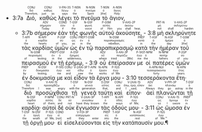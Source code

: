 - <rt> 3:7a</rt> <RUBY><ruby><ruby>Διό,<rt>Therefore,</rt></ruby><rt>διό</rt></ruby><rt>CONJ</rt></RUBY> <RUBY><ruby><ruby>καθὼς<rt>just as</rt></ruby><rt>καθώς</rt></ruby><rt>CONJ</rt></RUBY> <RUBY><ruby><ruby>λέγει<rt>says</rt></ruby><rt>λέγω</rt></ruby><rt>V-PAI-3S</rt></RUBY> <RUBY><ruby><ruby>τὸ<rt>the</rt></ruby><rt>ὁ</rt></ruby><rt>T-NSN</rt></RUBY> <RUBY><ruby><ruby>πνεῦμα<rt>Spirit</rt></ruby><rt>πνεῦμα</rt></ruby><rt>N-NSN</rt></RUBY> <RUBY><ruby><ruby>τὸ<rt>[the]</rt></ruby><rt>ὁ</rt></ruby><rt>T-NSN</rt></RUBY> <RUBY><ruby><ruby>ἅγιον,<rt>Holy:</rt></ruby><rt>ἅγιος</rt></ruby><rt>A-NSN</rt></RUBY> 
	- <rt> 3:7b</rt> <RUBY><ruby><ruby>σήμερον<rt>Today</rt></ruby><rt>σήμερον</rt></ruby><rt>ADV</rt></RUBY> <RUBY><ruby><ruby>ἐὰν<rt>if</rt></ruby><rt>ἐάν</rt></ruby><rt>COND</rt></RUBY> <RUBY><ruby><ruby>τῆς<rt>the</rt></ruby><rt>ὁ</rt></ruby><rt>T-GSF</rt></RUBY> <RUBY><ruby><ruby>φωνῆς<rt>voice</rt></ruby><rt>φωνή</rt></ruby><rt>N-GSF</rt></RUBY> <RUBY><ruby><ruby>αὐτοῦ<rt>of Him</rt></ruby><rt>αὐτός</rt></ruby><rt>P-GSM</rt></RUBY> <RUBY><ruby><ruby>ἀκούσητε,<rt>you shall hear,</rt></ruby><rt>ἀκούω</rt></ruby><rt>V-AAS-2P</rt></RUBY> - <rt> 3:8</rt> <RUBY><ruby><ruby>μὴ<rt>not</rt></ruby><rt>μή</rt></ruby><rt>PRT-N</rt></RUBY> <RUBY><ruby><ruby>σκληρύνητε<rt>shall harden</rt></ruby><rt>σκληρύνω</rt></ruby><rt>V-AAS-2P</rt></RUBY> <RUBY><ruby><ruby>τὰς<rt>the</rt></ruby><rt>ὁ</rt></ruby><rt>T-APF</rt></RUBY> <RUBY><ruby><ruby>καρδίας<rt>hearts</rt></ruby><rt>καρδία</rt></ruby><rt>N-APF</rt></RUBY> <RUBY><ruby><ruby>ὑμῶν<rt>of you,</rt></ruby><rt>σύ</rt></ruby><rt>P-2GP</rt></RUBY> <RUBY><ruby><ruby>ὡς<rt>as</rt></ruby><rt>ὡς</rt></ruby><rt>CONJ</rt></RUBY> <RUBY><ruby><ruby>ἐν<rt>in</rt></ruby><rt>ἐν</rt></ruby><rt>PREP</rt></RUBY> <RUBY><ruby><ruby>τῷ<rt>the</rt></ruby><rt>ὁ</rt></ruby><rt>T-DSM</rt></RUBY> <RUBY><ruby><ruby>παραπικρασμῷ<rt>rebellion,</rt></ruby><rt>παραπικρασμός</rt></ruby><rt>N-DSM</rt></RUBY> <RUBY><ruby><ruby>κατὰ<rt>in</rt></ruby><rt>κατά</rt></ruby><rt>PREP</rt></RUBY> <RUBY><ruby><ruby>τὴν<rt>the</rt></ruby><rt>ὁ</rt></ruby><rt>T-ASF</rt></RUBY> <RUBY><ruby><ruby>ἡμέραν<rt>day</rt></ruby><rt>ἡμέρα</rt></ruby><rt>N-ASF</rt></RUBY> <RUBY><ruby><ruby>τοῦ<rt>[the]</rt></ruby><rt>ὁ</rt></ruby><rt>T-GSM</rt></RUBY> <RUBY><ruby><ruby>πειρασμοῦ<rt>of testing</rt></ruby><rt>πειρασμός</rt></ruby><rt>N-GSM</rt></RUBY> <RUBY><ruby><ruby>ἐν<rt>in</rt></ruby><rt>ἐν</rt></ruby><rt>PREP</rt></RUBY> <RUBY><ruby><ruby>τῇ<rt>the</rt></ruby><rt>ὁ</rt></ruby><rt>T-DSF</rt></RUBY> <RUBY><ruby><ruby>ἐρήμῳ,<rt>wilderness,</rt></ruby><rt>ἔρημος</rt></ruby><rt>A-DSF</rt></RUBY> - <rt> 3:9</rt> <RUBY><ruby><ruby>οὗ<rt>where</rt></ruby><rt>οὗ</rt></ruby><rt>ADV</rt></RUBY> <RUBY><ruby><ruby>ἐπείρασαν<rt>tried [Me]</rt></ruby><rt>πειράζω</rt></ruby><rt>V-AAI-3P</rt></RUBY> <RUBY><ruby><ruby>με<rt>me</rt></ruby><rt>ἐγώ</rt></ruby><rt>P-1AS</rt></RUBY> <RUBY><ruby><ruby>οἱ<rt>the</rt></ruby><rt>ὁ</rt></ruby><rt>T-NPM</rt></RUBY> <RUBY><ruby><ruby>πατέρες<rt>fathers</rt></ruby><rt>πατήρ</rt></ruby><rt>N-NPM</rt></RUBY> <RUBY><ruby><ruby>ὑμῶν<rt>of you</rt></ruby><rt>σύ</rt></ruby><rt>P-2GP</rt></RUBY> <RUBY><ruby><ruby>ἐν<rt>by</rt></ruby><rt>ἐν</rt></ruby><rt>PREP</rt></RUBY> <RUBY><ruby><ruby>δοκιμασίᾳ<rt>testing,</rt></ruby><rt>δοκιμασία</rt></ruby><rt>N-DSF</rt></RUBY> <RUBY><ruby><ruby>με<rt>me</rt></ruby><rt>ἐγώ</rt></ruby><rt>P-1AS</rt></RUBY> <RUBY><ruby><ruby>καὶ<rt>and</rt></ruby><rt>καί</rt></ruby><rt>CONJ</rt></RUBY> <RUBY><ruby><ruby>εἶδον<rt>saw</rt></ruby><rt>εἴδω</rt></ruby><rt>V-2AAI-3P</rt></RUBY> <RUBY><ruby><ruby>τὰ<rt>the</rt></ruby><rt>ὁ</rt></ruby><rt>T-APN</rt></RUBY> <RUBY><ruby><ruby>ἔργα<rt>works</rt></ruby><rt>ἔργον</rt></ruby><rt>N-APN</rt></RUBY> <RUBY><ruby><ruby>μου<rt>of Me</rt></ruby><rt>ἐγώ</rt></ruby><rt>P-1GS</rt></RUBY> - <rt> 3:10</rt> <RUBY><ruby><ruby>τεσσεράκοντα<rt>forty</rt></ruby><rt>τεσσαράκοντα</rt></ruby><rt>A-APN-NUI</rt></RUBY> <RUBY><ruby><ruby>ἔτη·<rt>years.</rt></ruby><rt>ἔτος</rt></ruby><rt>N-APN</rt></RUBY> <RUBY><ruby><ruby>διὸ<rt>Therefore</rt></ruby><rt>διό</rt></ruby><rt>CONJ</rt></RUBY> <RUBY><ruby><ruby>προσώχθισα<rt>I was angry</rt></ruby><rt>προσοχθίζω</rt></ruby><rt>V-AAI-1S</rt></RUBY> <RUBY><ruby><ruby>τῇ<rt>with the</rt></ruby><rt>ὁ</rt></ruby><rt>T-DSF</rt></RUBY> <RUBY><ruby><ruby>γενεᾷ<rt>generation</rt></ruby><rt>γενεά</rt></ruby><rt>N-DSF</rt></RUBY> <RUBY><ruby><ruby>ταύτῃ<rt>that,</rt></ruby><rt>οὗτος</rt></ruby><rt>D-DSF</rt></RUBY> <RUBY><ruby><ruby>καὶ<rt>and</rt></ruby><rt>καί</rt></ruby><rt>CONJ</rt></RUBY> <RUBY><ruby><ruby>εἶπον·<rt>I said,</rt></ruby><rt>ἔπω, ἐρῶ, εἶπον</rt></ruby><rt>V-2AAI-1S</rt></RUBY> <RUBY><ruby><ruby>ἀεὶ<rt>Always</rt></ruby><rt>ἀεί</rt></ruby><rt>ADV</rt></RUBY> <RUBY><ruby><ruby>πλανῶνται<rt>they go astray</rt></ruby><rt>πλανάω</rt></ruby><rt>V-PPI-3P</rt></RUBY> <RUBY><ruby><ruby>τῇ<rt>in the</rt></ruby><rt>ὁ</rt></ruby><rt>T-DSF</rt></RUBY> <RUBY><ruby><ruby>καρδίᾳ·<rt>heart</rt></ruby><rt>καρδία</rt></ruby><rt>N-DSF</rt></RUBY> <RUBY><ruby><ruby>αὐτοὶ<rt>of them;</rt></ruby><rt>αὐτός</rt></ruby><rt>P-NPM</rt></RUBY> <RUBY><ruby><ruby>δὲ<rt>and</rt></ruby><rt>δέ</rt></ruby><rt>CONJ</rt></RUBY> <RUBY><ruby><ruby>οὐκ<rt>not</rt></ruby><rt>οὐ</rt></ruby><rt>PRT-N</rt></RUBY> <RUBY><ruby><ruby>ἔγνωσαν<rt>have they known</rt></ruby><rt>γινώσκω</rt></ruby><rt>V-2AAI-3P</rt></RUBY> <RUBY><ruby><ruby>τὰς<rt>the</rt></ruby><rt>ὁ</rt></ruby><rt>T-APF</rt></RUBY> <RUBY><ruby><ruby>ὁδούς<rt>ways</rt></ruby><rt>ὁδός</rt></ruby><rt>N-APF</rt></RUBY> <RUBY><ruby><ruby>μου·<rt>of Me;</rt></ruby><rt>ἐγώ</rt></ruby><rt>P-1GS</rt></RUBY> - <rt> 3:11</rt> <RUBY><ruby><ruby>ὡς<rt>so</rt></ruby><rt>ὡς</rt></ruby><rt>CONJ</rt></RUBY> <RUBY><ruby><ruby>ὤμοσα<rt>I swore</rt></ruby><rt>ὄμνυμι</rt></ruby><rt>V-AAI-1S</rt></RUBY> <RUBY><ruby><ruby>ἐν<rt>in</rt></ruby><rt>ἐν</rt></ruby><rt>PREP</rt></RUBY> <RUBY><ruby><ruby>τῇ<rt>the</rt></ruby><rt>ὁ</rt></ruby><rt>T-DSF</rt></RUBY> <RUBY><ruby><ruby>ὀργῇ<rt>wrath</rt></ruby><rt>ὀργή</rt></ruby><rt>N-DSF</rt></RUBY> <RUBY><ruby><ruby>μου·<rt>of Me,</rt></ruby><rt>ἐγώ</rt></ruby><rt>P-1GS</rt></RUBY> <RUBY><ruby><ruby>εἰ<rt>[not]</rt></ruby><rt>εἰ</rt></ruby><rt>COND</rt></RUBY> <RUBY><ruby><ruby>εἰσελεύσονται<rt>will they enter</rt></ruby><rt>εἰσέρχομαι</rt></ruby><rt>V-FDI-3P</rt></RUBY> <RUBY><ruby><ruby>εἰς<rt>into</rt></ruby><rt>εἰς</rt></ruby><rt>PREP</rt></RUBY> <RUBY><ruby><ruby>τὴν<rt>the</rt></ruby><rt>ὁ</rt></ruby><rt>T-ASF</rt></RUBY> <RUBY><ruby><ruby>κατάπαυσίν<rt>rest</rt></ruby><rt>κατάπαυσις</rt></ruby><rt>N-ASF</rt></RUBY> <RUBY><ruby><ruby>μου.¶<rt>of Me.’”</rt></ruby><rt>ἐγώ</rt></ruby><rt>P-1GS</rt></RUBY> 